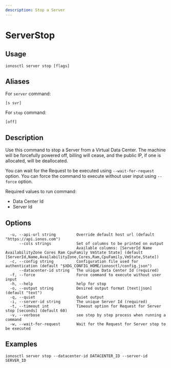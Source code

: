 ```yaml
---
description: Stop a Server
---
```


# ServerStop

## Usage

```text
ionosctl server stop [flags]
```

## Aliases

For `server` command:

```text
[s svr]
```

For `stop` command:

```text
[off]
```

## Description

Use this command to stop a Server from a Virtual Data Center. The machine will be forcefully powered off, billing will cease, and the public IP, if one is allocated, will be deallocated.

You can wait for the Request to be executed using `--wait-for-request` option. You can force the command to execute without user input using `--force` option.

Required values to run command:

* Data Center Id
* Server Id

## Options

```text
  -u, --api-url string         Override default host url (default "https://api.ionos.com")
      --cols strings           Set of columns to be printed on output 
                               Available columns: [ServerId Name AvailabilityZone Cores Ram CpuFamily VmState State] (default [ServerId,Name,AvailabilityZone,Cores,Ram,CpuFamily,VmState,State])
  -c, --config string          Configuration file used for authentication (default "$XDG_CONFIG_HOME/ionosctl/config.json")
      --datacenter-id string   The unique Data Center Id (required)
  -f, --force                  Force command to execute without user input
  -h, --help                   help for stop
  -o, --output string          Desired output format [text|json] (default "text")
  -q, --quiet                  Quiet output
  -i, --server-id string       The unique Server Id (required)
  -t, --timeout int            Timeout option for Request for Server stop [seconds] (default 60)
  -v, --verbose                see step by step process when running a command
  -w, --wait-for-request       Wait for the Request for Server stop to be executed
```

## Examples

```text
ionosctl server stop --datacenter-id DATACENTER_ID --server-id SERVER_ID
```

